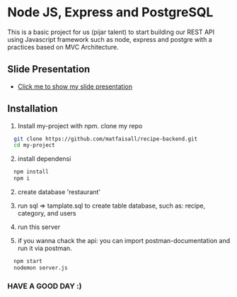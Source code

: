 
# Node JS, Express and PostgreSQL

This is a basic project for us (pijar talent) to start building our REST API using Javascript framework such as node, express and postgre with a practices based on MVC Architecture.

## Slide Presentation

 - [Click me to show my slide presentation](https://www.canva.com/design/DAFpIe8Pkos/JErfcZB4ZB518KlEB0y7CA/edit?utm_content=DAFpIe8Pkos&utm_campaign=designshare&utm_medium=link2&utm_source=sharebutton)

## Installation

1. Install my-project with npm. 
clone my repo

```bash
  git clone https://github.com/matfaisall/recipe-backend.git
  cd my-project
```

2. install dependensi

```bash
  npm install
  npm i
```
2. create database 'restaurant'
3. run sql => tamplate.sql to create table database, such as: recipe, category, and users

4. run this server

5. if you wanna chack the api: you can import postman-documentation and run it via postman.

```bash
  npm start
  nodemon server.js
```


### HAVE A GOOD DAY :)

